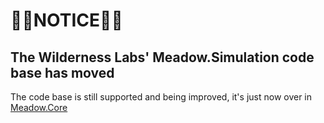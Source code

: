 <h1>🔴🔴NOTICE🔴🔴</div>

<h2>The Wilderness Labs' Meadow.Simulation code base has moved</h2>

The code base is still supported and being improved, it's just now over in [Meadow.Core](https://github.com/WildernessLabs/Meadow.Core)
